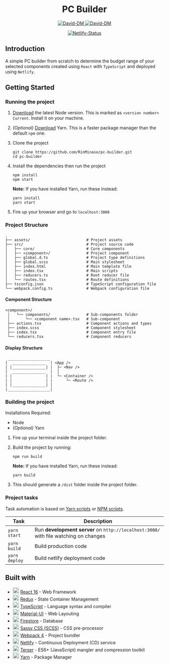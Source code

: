 <h1 align="center"> PC Builder </h1>

<p align="center">
    <a href="https://david-dm.org/RinMinase/pc-builder">
        <img alt="David-DM" src="https://img.shields.io/david/RinMinase/pc-builder?style=for-the-badge">
    </a>
    <a href="https://david-dm.org/RinMinase/pc-builder">
        <img alt="David-DM" src="https://img.shields.io/david/dev/RinMinase/pc-builder?label=dev%20dependencies&style=for-the-badge">
    </a>
</p>
<p align="center">
    <a href="https://app.netlify.com/sites/pcbuilder/deploys">
        <img alt="Netlify-Status" src="https://img.shields.io/netlify/9313f52f-a422-497d-bd95-252a0101b3ba?logo=netlify&style=for-the-badge">
    </a>
</p>

## Introduction
A simple PC builder from scratch to determine the budget range of your selected components created using `React` with `TypeScript` and deployed using `Netlify`.

## Getting Started

### Running the project
1. [Download](https://nodejs.org/en/) the latest Node version. This is marked as `<version number> Current`. Install it on your machine.

2. _(Optional)_ [Download](https://yarnpkg.com/latest.msi) Yarn. This is a faster package manager than the default `npm` one.

3. Clone the project

    ```
    git clone https://github.com/RinMinase/pc-builder.git
    cd pc-builder
    ```

4. Install the dependencies then run the project

    ```
    npm install
    npm start
    ```

    **Note:** If you have installed Yarn, run these instead:

    ```
    yarn install
    yarn start
    ```

5. Fire up your browser and go to `localhost:3000`

### Project Structure
    .
    ├── assets/                         # Project assets
    ├── src/                            # Project source code
    │   ├── core/                       # Core components
    │   ├── <component>/                # Project component
    │   ├── global.d.ts                 # Project type definitions
    │   ├── global.scss                 # Main stylesheet
    │   ├── index.html                  # Main template file
    │   ├── index.tsx                   # Main scripts
    │   ├── reducers.ts                 # Root reducer file
    │   └── routes.tsx                  # Route definitions
    ├── tsconfig.json                   # TypeScript configuration file
    └── webpack.config.ts               # Webpack configuration file

#### Component Structure
    <component>/
     │   └── components/                # Sub-components folder
     │       └── <component name>.tsx   # Sub-component
     ├── actions.tsx                    # Component actions and types
     ├── index.scss                     # Component stylesheet
     ├── index.tsx                      # Component entry file
     └── reducers.tsx                   # Component reducers

#### Display Structure
     ___________________
    |  _______________  | <App />
    | |_______________| |  ├─ <Nav />
    |  _______________  |  │
    | |               | |  └─ <Container />
    | |               | |      └─ <Route />
    | |_______________| |
    |___________________|

### Building the project
Installations Required:
- Node
- _(Optional)_ Yarn

1. Fire up your terminal inside the project folder.

2. Build the project by running:

    ```
    npm run build
    ```

    **Note:** If you have installed Yarn, run these instead:

    ```
    yarn build
    ```

3. This should generate a `/dist` folder inside the project folder.

### Project tasks

Task automation is based on [Yarn scripts](https://yarnpkg.com/lang/en/docs/cli/run/) or [NPM scripts](https://docs.npmjs.com/misc/scripts).

| Task                | Description                                                                            |
| ------------------- | -------------------------------------------------------------------------------------- |
| `yarn start`        | Run **development server** on `http://localhost:3000/` with file watching on changes   |
| `yarn build`        | Build production code                                                                  |
| `yarn deploy`       | Build netlify deployment code                                                          |

## Built with
* <img width=20 height=20 src="https://reactjs.org/favicon.ico"> [React 16](https://reactjs.org/) - Web Framework
* <img width=20 height=20 src="https://redux.js.org/img/favicon/favicon.ico"> [Redux](https://reactjs.org/) - State Container Management
* <img width=20 height=20 src="https://www.typescriptlang.org/assets/images/icons/favicon-32x32.png"> [TypeScript](https://www.typescriptlang.org/) - Language syntax and compiler
* <img width=20 height=20 src="https://material-ui.com/static/favicon.ico"> [Material-UI](https://material-ui.com/) - Web Layouting
* <img width=20 height=20 src="https://firebase.google.com/favicon.ico"> [Firestore](https://cloud.google.com/firestore/) - Database
* <img width=20 height=20 src="https://sass-lang.com/favicon.ico"> [Sassy CSS (SCSS)](https://sass-lang.com/) - CSS pre-processor
* <img width=20 height=20 src="https://webpack.js.org/bc3effb418df77da9e04825c48a58a49.ico"> [Webpack 4](https://webpack.js.org/) - Project bundler
* <img width=20 height=20 src="https://www.netlify.com/img/global/favicon/favicon-32x32.png"> [Netlify](https://www.netlify.com/) - Continuous Deployment (CD) service
* <img width=20 height=20 src="https://terser.org/img/terser-square-logo.png"> [Terser](https://terser.org/) - ES6+ (JavaScript) mangler and compression toolkit
* <img width=20 height=20 src="https://yarnpkg.com/favicon.ico"> [Yarn](https://yarnpkg.com/) - Package Manager
